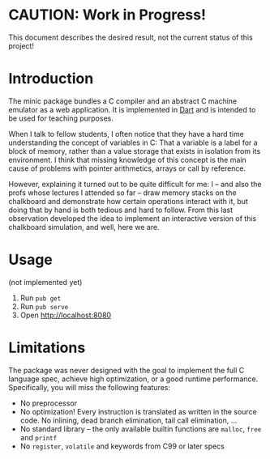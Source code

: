 # CAUTION: Work in Progress!
This document describes the desired result, not the current status of this project!

Introduction
============

The minic package bundles a C compiler and an abstract C machine emulator as a web application.
It is implemented in [Dart](https://www.dartlang.org) and is intended to be used for teaching purposes.

When I talk to fellow students, I often notice that they have a hard time understanding the concept of variables in C:
That a variable is a label for a block of memory, rather than a value storage that exists in isolation from its environment.
I think that missing knowledge of this concept is the main cause of problems with pointer arithmetics, arrays or call by reference.

However, explaining it turned out to be quite difficult for me:
I – and also the profs whose lectures I attended so far – draw memory stacks on the chalkboard and demonstrate how certain operations interact with it, but doing that by hand is both tedious and hard to follow.
From this last observation developed the idea to implement an interactive version of this chalkboard simulation, and well, here we are.


Usage
=====

(not implemented yet)
  1. Run `pub get`
  2. Run `pub serve`
  3. Open [http://localhost:8080]()


Limitations
===========

The package was never designed with the goal to implement the full C language spec, achieve high optimization, or a good runtime performance.
Specifically, you will miss the following features:
  * No preprocessor
  * No optimization!
    Every instruction is translated as written in the source code.
    No inlining, dead branch elimination, tail call elimination, ...
  * No standard library – the only available builtin functions are `malloc`, `free` and `printf`
  * No `register`, `volatile` and keywords from C99 or later specs
